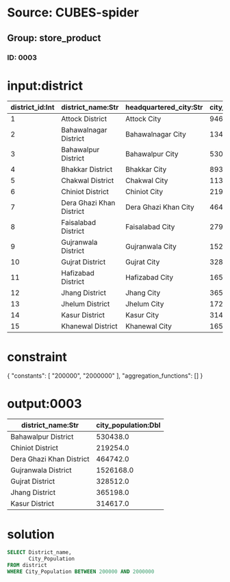# Source: CUBES-spider
## Group: store_product
### ID: 0003

# input:district

| district_id:Int | district_name:Str | headquartered_city:Str | city_population:Dbl | city_area:Dbl |
|---|---|---|---|---|
| 1 | Attock District | Attock City | 94620.0 | 20.0 |
| 2 | Bahawalnagar District | Bahawalnagar City | 134936.0 | 13.0 |
| 3 | Bahawalpur District | Bahawalpur City | 530438.0 | 38.0 |
| 4 | Bhakkar District | Bhakkar City | 89380.0 | 15.0 |
| 5 | Chakwal District | Chakwal City | 113524.0 | 10.0 |
| 6 | Chiniot District | Chiniot City | 219254.0 | 12.0 |
| 7 | Dera Ghazi Khan District | Dera Ghazi Khan City | 464742.0 | 22.0 |
| 8 | Faisalabad District | Faisalabad City | 2793721.0 | 147.0 |
| 9 | Gujranwala District | Gujranwala City | 1526168.0 | 75.0 |
| 10 | Gujrat District | Gujrat City | 328512.0 | 25.0 |
| 11 | Hafizabad District | Hafizabad City | 165936.0 | 10.0 |
| 12 | Jhang District | Jhang City | 365198.0 | 28.0 |
| 13 | Jhelum District | Jhelum City | 172073.0 | 22.0 |
| 14 | Kasur District | Kasur City | 314617.0 | 18.0 |
| 15 | Khanewal District | Khanewal City | 165038.0 | 17.0 |

# constraint

{
  "constants": [
    "200000",
    "2000000"
  ],
  "aggregation_functions": []
}

# output:0003

| district_name:Str | city_population:Dbl |
|---|---|
| Bahawalpur District | 530438.0 |
| Chiniot District | 219254.0 |
| Dera Ghazi Khan District | 464742.0 |
| Gujranwala District | 1526168.0 |
| Gujrat District | 328512.0 |
| Jhang District | 365198.0 |
| Kasur District | 314617.0 |

# solution

```sql
SELECT District_name,
       City_Population
FROM district
WHERE City_Population BETWEEN 200000 AND 2000000
```
